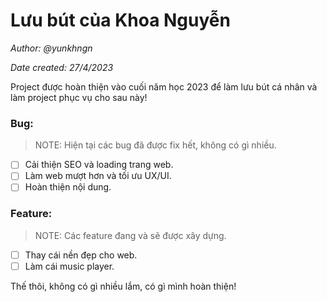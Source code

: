 # Lưu bút của Khoa Nguyễn
*Author: @yunkhngn*

*Date created: 27/4/2023*

Project được hoàn thiện vào cuối năm học 2023 để làm lưu bút cá nhân và làm project phục vụ cho sau này!

### Bug:
> NOTE: Hiện tại các bug đã được fix hết, không có gì nhiều.
- [ ] Cải thiện SEO và loading trang web.
- [ ] Làm web mượt hơn và tối ưu UX/UI.
- [ ] Hoàn thiện nội dung.
### Feature:
> NOTE: Các feature đang và sẽ được xây dựng.
- [ ] Thay cái nền đẹp cho web.
- [ ] Làm cái music player.

Thế thôi, không có gì nhiều lắm, có gì mình hoàn thiện!